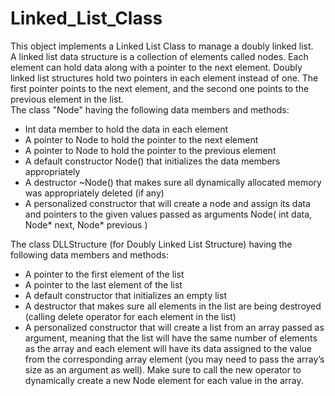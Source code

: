 # Linked_List_Class
This object implements a Linked List Class to manage a doubly linked list.\
A linked list data structure is a collection of elements called nodes. Each element can hold data along with a pointer to the next element. Doubly linked list structures hold two pointers in each element instead of one. The first pointer points to the next element, and the second one points to the previous element in the list.\
The class "Node" having the following data members and methods:
- Int data member to hold the data in each element
- A pointer to Node to hold the pointer to the next element
- A pointer to Node to hold the pointer to the previous element
- A default constructor Node() that initializes the data members appropriately
- A destructor ~Node() that makes sure all dynamically allocated memory was
appropriately deleted (if any)
- A personalized constructor that will create a node and assign its data and pointers
to the given values passed as arguments Node( int data, Node* next, Node* previous )

The class DLLStructure (for Doubly Linked List Structure) having the following data members and methods:
- A pointer to the first element of the list
- A pointer to the last element of the list
- A default constructor that initializes an empty list
- A destructor that makes sure all elements in the list are being destroyed (calling delete operator for each element in the list)
- A personalized constructor that will create a list from an array passed as argument, meaning that the list will have the same number of elements as the array and each element will have its data assigned to the value from the corresponding array element (you may need to pass the array’s size as an argument as well). Make sure to call the new operator to dynamically create a new Node element for each value in the array.
